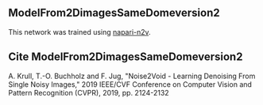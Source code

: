 ## ModelFrom2DimagesSameDomeversion2
This network was trained using [napari-n2v](https://pypi.org/project/napari-n2v/).

## Cite ModelFrom2DimagesSameDomeversion2
A. Krull, T.-O. Buchholz and F. Jug, "Noise2Void - Learning Denoising From Single Noisy Images," 2019 IEEE/CVF Conference on Computer Vision and Pattern Recognition  (CVPR), 2019, pp. 2124-2132